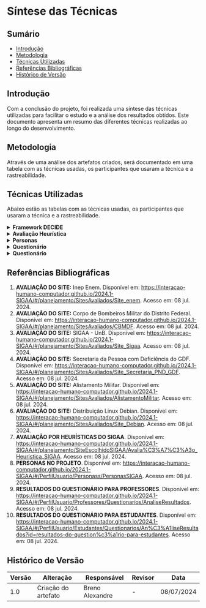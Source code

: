 # Síntese das Técnicas


## Sumário

- [Introdução](#Introdução)
- [Metodologia](#Metodologia)
- [Técnicas Utilizadas](#Técnicas-Utilizadas)
- [Referências Bibliográficas](#Referências-Bibliográficas)
- [Histórico de Versão](#Histórico-de-Versão)


## Introdução

Com a conclusão do projeto, foi realizada uma síntese das técnicas utilizadas para facilitar o estudo e a análise dos resultados obtidos. Este documento apresenta um resumo das diferentes técnicas realizadas ao longo do desenvolvimento.


## Metodologia

Através de uma análise dos artefatos criados, será documentado em uma tabela com as técnicas usadas, os participantes que usaram a técnica e a rastreabilidade.


## Técnicas Utilizadas

Abaixo estão as tabelas com as técnicas usadas, os participantes que usaram a técnica e a rastreabilidade.

<details>

<summary><b>Framework DECIDE</b></summary>
<br>
<center>

<b>Tabela 1:</b> Técnicas utilizadas no projeto: Framework DECIDE.

| Participantes | Rastreabilidade |
| - | - |
| Breno Alexandre | [Avaliação do site: Inep Enem](/planejamento/SitesAvaliados/Site_enem) |
| Bruno Araújo | [Avaliação do site: Corpo de Bombeiros Militar do Distrito Federal](/planejamento/SitesAvaliados/CBMDF) |
| Iago Passaglia | [Avaliação do site: SIGAA - UnB](/planejamento/SitesAvaliados/Site_Sigaa) |
| Larissa Stéfane | [Avaliação do site: Secretaria da Pessoa com Deficiência do GDF](/planejamento/SitesAvaliados/Site_Secretaria_PND_GDF) |
| Luana Medeiros | [Avaliação do site: Alistamento Militar](/planejamento/SitesAvaliados/AlistamentoMilitar) |
| Pedro Izarias | [Avaliação do site: Distribuição Linux Debian](/planejamento/SitesAvaliados/Site_Debian) |

<b>Autor:</b> <a href="https://github.com/brenoalexandre0/">Breno Alexandre</a>.

</center>

</details>


<details>

<summary><b>Avaliação Heurística</b></summary>
<br>
<center>

<b>Tabela 2:</b> Técnicas utilizadas no projeto: Avaliação Heurística.

| Participantes | Rastreabilidade |
| - | - |
| Larissa Stéfane | [Avaliação por Heurísticas do SIGAA](/planejamento/SiteEscolhidoSIGAA/Avaliação_Heuristica_SIGAA) |

<b>Autor:</b> <a href="https://github.com/brenoalexandre0/">Breno Alexandre</a>.

</center>

</details>


<details>

<summary><b>Personas</b></summary>
<br>
<center>

<b>Tabela 3:</b> Técnicas utilizadas no projeto: Personas.

| Participantes | Rastreabilidade |
| - | - |
| Bruno, Larissa e Pedro | [Personas no Projeto](/PerfilUsuario/Personass/PersonasSIGAA) |

<b>Autor:</b> <a href="https://github.com/brenoalexandre0/">Breno Alexandre</a>.

</center>

</details>


<details>

<summary><b>Questionário</b></summary>
<br>
<center>

<b>Tabela 4:</b> Técnicas utilizadas no projeto: Questionário.

| Participantes | Rastreabilidade |
| - | - |
| Larissa Stéfane | [Resultados do questionário para Professores](/PerfilUsuario/Professores/Questionarios/AnaliseResultados) |
| Breno, Bruno, Iago, Larissa, Luana e Pedro | [Resultados do questionário para estudantes](/PerfilUsuario/Estudantes/Questionarios/AnáliseResultados) |

<b>Autor:</b> <a href="https://github.com/brenoalexandre0/">Breno Alexandre</a>.

</center>

</details>


<details>

<summary><b>Questionário</b></summary>
<br>
<center>

<b>Tabela 5:</b> Técnicas utilizadas no projeto: Questionário.

| Participantes | Rastreabilidade |
| - | - |
| Larissa Stéfane | [Resultados do questionário para Professores](/PerfilUsuario/Professores/Questionarios/AnaliseResultados) |
| Breno, Bruno, Iago, Larissa, Luana e Pedro | [Resultados do questionário para estudantes](/PerfilUsuario/Estudantes/Questionarios/AnáliseResultados) |

<b>Autor:</b> <a href="https://github.com/brenoalexandre0/">Breno Alexandre</a>.

</center>

</details>




## Referências Bibliográficas

1. <b>AVALIAÇÃO DO SITE:</b> Inep Enem. Disponível em: <https://interacao-humano-computador.github.io/2024.1-SIGAA/#/planejamento/SitesAvaliados/Site_enem>. Acesso em: 08 jul. 2024.
2. <b>AVALIAÇÃO DO SITE:</b> Corpo de Bombeiros Militar do Distrito Federal. Disponível em: <https://interacao-humano-computador.github.io/2024.1-SIGAA/#/planejamento/SitesAvaliados/CBMDF>. Acesso em: 08 jul. 2024.
3. <b>AVALIAÇÃO DO SITE:</b> SIGAA - UnB. Disponível em: <https://interacao-humano-computador.github.io/2024.1-SIGAA/#/planejamento/SitesAvaliados/Site_Sigaa>. Acesso em: 08 jul. 2024.
4. <b>AVALIAÇÃO DO SITE:</b> Secretaria da Pessoa com Deficiência do GDF. Disponível em: <https://interacao-humano-computador.github.io/2024.1-SIGAA/#/planejamento/SitesAvaliados/Site_Secretaria_PND_GDF>. Acesso em: 08 jul. 2024.
5. <b>AVALIAÇÃO DO SITE:</b> Alistamento Militar. Disponível em: <https://interacao-humano-computador.github.io/2024.1-SIGAA/#/planejamento/SitesAvaliados/AlistamentoMilitar>. Acesso em: 08 jul. 2024.
6. <b>AVALIAÇÃO DO SITE:</b> Distribuição Linux Debian. Disponível em: <https://interacao-humano-computador.github.io/2024.1-SIGAA/#/planejamento/SitesAvaliados/Site_Debian>. Acesso em: 08 jul. 2024.
7. <b>AVALIAÇÃO POR HEURÍSTICAS DO SIGAA</b>. Disponível em: <https://interacao-humano-computador.github.io/2024.1-SIGAA/#/planejamento/SiteEscolhidoSIGAA/Avalia%C3%A7%C3%A3o_Heuristica_SIGAA>. Acesso em: 08 jul. 2024.
8. <b>PERSONAS NO PROJETO</b>. Disponível em: <https://interacao-humano-computador.github.io/2024.1-SIGAA/#/PerfilUsuario/Personass/PersonasSIGAA>. Acesso em: 08 jul. 2024.
9. <b>RESULTADOS DO QUESTIONÁRIO PARA PROFESSORES</b>. Disponível em: <https://interacao-humano-computador.github.io/2024.1-SIGAA/#/PerfilUsuario/Professores/Questionarios/AnaliseResultados>. Acesso em: 08 jul. 2024.
10. <b>RESULTADOS DO QUESTIONÁRIO PARA ESTUDANTES</b>. Disponível em: <https://interacao-humano-computador.github.io/2024.1-SIGAA/#/PerfilUsuario/Estudantes/Questionarios/An%C3%A1liseResultados?id=resultados-do-question%c3%a1rio-para-estudantes>. Acesso em: 08 jul. 2024.



## Histórico de Versão

| Versão | Alteração | Responsável | Revisor | Data |
| ------ | --------- | ----------- | ------- | ---- |
| 1.0 | Criação do artefato | Breno Alexandre | - | 08/07/2024 |

